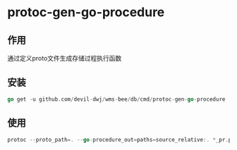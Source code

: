 # protoc-gen-go-procedure

## 作用

通过定义proto文件生成存储过程执行函数

## 安装

```go
go get -u github.com/devil-dwj/wms-bee/db/cmd/protoc-gen-go-procedure
```

## 使用

```go
protoc --proto_path=. --go-procedure_out=paths=source_relative:. *_pr.proto
```

